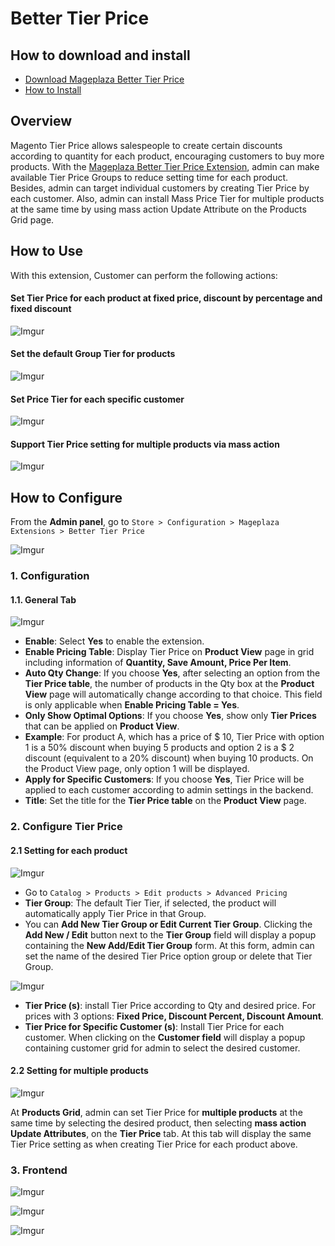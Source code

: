 # Better Tier Price

## How to download and install

- [Download Mageplaza Better Tier Price](https://www.mageplaza.com/magento-2-better-tier-price/)
- [How to Install](https://www.mageplaza.com/install-magento-2-extension/)

## Overview

Magento Tier Price allows salespeople to create certain discounts according to quantity for each product, encouraging customers to buy more products. With the [Mageplaza Better Tier Price Extension](https://www.mageplaza.com/magento-2-better-tier-price/), admin can make available Tier Price Groups to reduce setting time for each product. Besides, admin can target individual customers by creating Tier Price by each customer. Also, admin can install Mass Price Tier for multiple products at the same time by using mass action Update Attribute on the Products Grid page.


## How to Use

With this extension, Customer can perform the following actions:

#### Set Tier Price for each product at fixed price, discount by percentage and fixed discount

![Imgur](https://i.imgur.com/glw3IsZ.png)

#### Set the default Group Tier for products

![Imgur](https://i.imgur.com/7SZ5heO.png)

#### Set Price Tier for each specific customer

![Imgur](https://i.imgur.com/5LOy4Xs.png)

#### Support Tier Price setting for multiple products via mass action

![Imgur](https://i.imgur.com/7Ho1PDV.png)

## How to Configure

From the **Admin panel**, go to `Store > Configuration > Mageplaza Extensions > Better Tier Price`

![Imgur](https://i.imgur.com/s1sd02M.png)

### 1. Configuration

#### 1.1. General Tab

![Imgur](https://i.imgur.com/s1sd02M.png)


- **Enable**: Select **Yes** to enable the extension.
- **Enable Pricing Table**: Display Tier Price on **Product View** page in grid including information of **Quantity, Save Amount, Price Per Item**.
- **Auto Qty Change**: If you choose **Yes**, after selecting an option from the **Tier Price table**, the number of products in the Qty box at the **Product View** page will automatically change according to that choice. This field is only applicable when **Enable Pricing Table = Yes**.
- **Only Show Optimal Options**: If you choose **Yes**, show only **Tier Prices** that can be applied on **Product View**.
- **Example**: For product A, which has a price of $ 10, Tier Price with option 1 is a 50% discount when buying 5 products and option 2 is a $ 2 discount (equivalent to a 20% discount) when buying 10 products. On the Product View page, only option 1 will be displayed.
- **Apply for Specific Customers**: If you choose **Yes**, Tier Price will be applied to each customer according to admin settings in the backend.
- **Title**: Set the title for the **Tier Price table** on the **Product View** page.

### 2. Configure Tier Price

#### 2.1 Setting for each product

![Imgur](https://i.imgur.com/YF9uTdC.png)


- Go to `Catalog > Products > Edit products > Advanced Pricing`
- **Tier Group**: The default Tier Tier, if selected, the product will automatically apply Tier Price in that Group.
- You can **Add New Tier Group or Edit Current Tier Group**. Clicking the **Add New / Edit** button next to the **Tier Group** field will display a popup containing the **New Add/Edit Tier Group** form. At this form, admin can set the name of the desired Tier Price option group or delete that Tier Group.

![Imgur](https://i.imgur.com/bNt6m5R.png)

- **Tier Price (s)**: install Tier Price according to Qty and desired price. For prices with 3 options: **Fixed Price, Discount Percent, Discount Amount**.
- **Tier Price for Specific Customer (s)**: Install Tier Price for each customer. When clicking on the **Customer field** will display a popup containing customer grid for admin to select the desired customer.

#### 2.2 Setting for multiple products

![Imgur](https://i.imgur.com/Z6S6sNx.png)

At **Products Grid**, admin can set Tier Price for **multiple products** at the same time by selecting the desired product, then selecting **mass action Update Attributes**, on the **Tier Price** tab. At this tab will display the same Tier Price setting as when creating Tier Price for each product above.

### 3. Frontend

![Imgur](https://i.imgur.com/U8FdCSf.png)

![Imgur](https://i.imgur.com/LK14tEC.png)

![Imgur](https://i.imgur.com/MYw2RO2.png)
